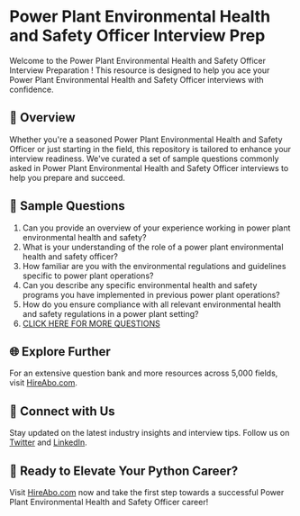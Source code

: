 # Power Plant Environmental Health and Safety Officer Interview Prep

Welcome to the Power Plant Environmental Health and Safety Officer Interview Preparation ! This resource is designed to help you ace your Power Plant Environmental Health and Safety Officer interviews with confidence.

## 🚀 Overview

Whether you're a seasoned Power Plant Environmental Health and Safety Officer or just starting in the field, this repository is tailored to enhance your interview readiness. We've curated a set of sample questions commonly asked in Power Plant Environmental Health and Safety Officer interviews to help you prepare and succeed.

## 📝 Sample Questions

1. Can you provide an overview of your experience working in power plant environmental health and safety?
2. What is your understanding of the role of a power plant environmental health and safety officer?
3. How familiar are you with the environmental regulations and guidelines specific to power plant operations?
4. Can you describe any specific environmental health and safety programs you have implemented in previous power plant operations?
5. How do you ensure compliance with all relevant environmental health and safety regulations in a power plant setting?
6. [CLICK HERE FOR MORE QUESTIONS](https://hireabo.com/job/20_4_40/Power%20Plant%20Environmental%20Health%20and%20Safety%20Officer)

## 🌐 Explore Further

For an extensive question bank and more resources across 5,000 fields, visit [HireAbo.com](https://www.hireabo.com).

## 📱 Connect with Us

Stay updated on the latest industry insights and interview tips. Follow us on [Twitter](https://twitter.com/hireabo) and [LinkedIn](https://www.linkedin.com/in/hire-abo-3609972a8/).

## 🚀 Ready to Elevate Your Python Career?

Visit [HireAbo.com](https://www.hireabo.com) now and take the first step towards a successful Power Plant Environmental Health and Safety Officer career!